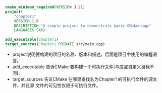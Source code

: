 ```cmake
cmake_minimum_required(VERSION 3.21)
project(
	"chapter1"
	VERSION 1.0
	DESCRIPTION "A simple project to demonstrate basic CMakeusage" 	
	LANGUAGES CXX)
	
add_executable(Chapter1)
target_sources(Chapter1 PRIVATE src/main.cpp)
```

- project说明要构建的项目的名称、版本和描述，后面是项目中使用的编程语言。
- add_executable 告诉CMake 要构建一个可执行文件(与库或自定义目标不同)。
- target_sources 告诉CMake 在哪里查找名为Chapter1 的可执行文件的源文件，并且源
  文件的可见性仅限于可执行文件。